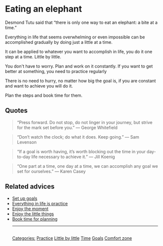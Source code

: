 # Eating an elephant

Desmond Tutu said that “there is only one way to eat an elephant: a bite at a time.” 

Everything in life that seems overwhelming or even impossible can be accomplished gradually by doing just a little at a time.

It can be applied to whatever you want to accomplish in life, you do it one step at a time. Little by little.

You don't have to worry. Plan and work on it constantly. If you want to get better at something, you need to practice regularly

There is no need to hurry, no matter how big the goal is, if you are constant and want to achieve you will do it. 

Plan the steps and book time for them.

## Quotes

> “Press forward. Do not stop, do not linger in your journey, but strive for the mark set before you.” — George Whitefield

> “Don’t watch the clock; do what it does. Keep going.” — Sam Levenson

> “If a goal is worth having, it’s worth blocking out the time in your day-to-day life necessary to achieve it.” — Jill Koenig

> “One part at a time, one day at a time, we can accomplish any goal we set for ourselves.” — Karen Casey

## Related advices

- [Set up goals](../Set%20up%20goals/index.md)
- [Everything in life is practice](../Everything%20in%20life%20is%20practice/index.md)
- [Enjoy the moment](../Enjoy%20the%20moment/index.md)
- [Enjoy the little things](../Enjoy%20the%20little%20things/index.md)
- [Book time for planning](../Book%20time%20for%20planning/index.md)<hr/><br/>[Categories:](../Categories/index.md) [Practice](../Categories/Practice.md) [Little by little](../Categories/Little%20by%20little.md) [Time](../Categories/Time.md) [Goals](../Categories/Goals.md) [Comfort zone](../Categories/Comfort%20zone.md)